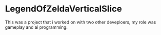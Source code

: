 # LegendOfZeldaVerticalSlice
This was a project that i worked on with two other deveploers, my role was gameplay and ai programming. 

